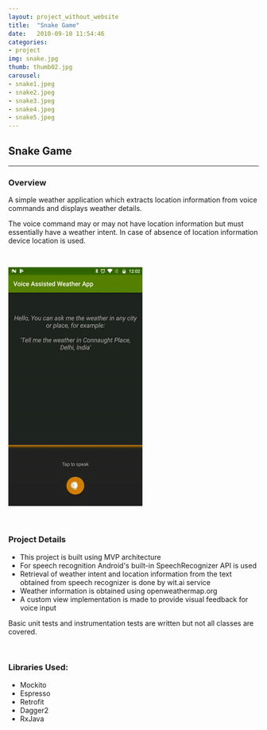 ```yaml
---
layout: project_without_website
title:  "Snake Game"
date:   2010-09-10 11:54:46
categories:
- project
img: snake.jpg
thumb: thumb02.jpg
carousel:
- snake1.jpeg
- snake2.jpeg
- snake3.jpeg
- snake4.jpeg
- snake5.jpeg
---
```

## Snake Game
--------------

### Overview
A simple weather application which extracts location information from voice commands and displays weather details.

The voice command may or may not have location information but must essentially have a weather intent. In case of absence of location information device location is used.

<br>

![Animation](/assets/img/project/vawa.gif)

<br>

### Project Details
+ This project is built using MVP architecture
+ For speech recognition Android's built-in SpeechRecognizer API is used
+ Retrieval of weather intent and location information from the text obtained from speech recognizer is done by wit.ai service
+ Weather information is obtained using openweathermap.org
+ A custom view implementation is made to provide visual feedback for voice input

Basic unit tests and instrumentation tests are written but not all classes are covered.

<br>

### Libraries Used:
+ Mockito
+ Espresso
+ Retrofit
+ Dagger2
+ RxJava
